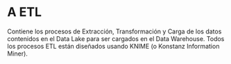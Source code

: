# A ETL

Contiene los procesos de Extracción, Transformación y Carga de los datos contenidos en el Data Lake para ser cargados en el Data Warehouse.
Todos los procesos ETL están diseñados usando KNIME (o Konstanz Information Miner).
